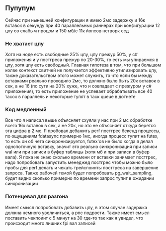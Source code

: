 ## Пупупум
Сейчас при нынешней конфигурации я имею 2мс задержку и 16к вставок в секунду при 40 параллельных раннерах при конфигурации 12 цпу со слабым процом и 150 мб/с 11к йопсов нетворк ссд

### Не хватает цпу
Хотя на ноде есть свободные 25% цпу, цпу прежур 50%, у c# приложения и у постгреса прежур по 20-30%, то есть мы упираемся в цпу, хотя цпу есть свободный. Главная гипотеза в том, что при большом колве контекст свитчей не получается эффективно утилизировать цпу, также доказательством этого может служить, то что если бы между вставками реально проходило 2мс, то должно было быть 20к вставок в сек, а не 16 (по сути на 20% хуже, что и совпадает с прежуром у c# приложения), то есть приложение не успевает обрабатывать все 40 тасок в параллель и некоторые тупят в таск queue в дотнете

### Код медленный
Все что я написал выше объясняет схуяли у нас при 2 мс обработке всего 16к вставок в сек, а не 20к, но это не объясняет откуда берется эта цифра в 2 мс. Я пробовал дебажить perf постгрес бекенд процессы, по ощущениям fdatasync примерно 1мс, иногда процесс тупит на futex, то есть он об чета синхронизируется, futex'ов не было когда я делал однопоточную вставку, значит это реально синхронизация при записи wal или при записи в буфер таблицы (хотя мб и при записи в буфер вала). Я пока не знаю сколько времени от вставки занимает постгрес, надо попробовать запустить менеджед постгрес чтобы можно было пробы для perf делать и чекать трейспоинты постгреса на завершение запроса. Также рабочей темой будет попробовать pg_wait_sampling, будет видно сколько примерно по времени запрос тупит в ожидании синхронизации

### Потенцевал для разгона
Имеет смысл попробовать добавить цпу, в этом случае задержка должна немного увеличиться, а рпс подрости. Также имеет смысл поставить чекпоинт с 5 минут на 30 где-то так как я увидел, что происходит много лишних fpi вал записей